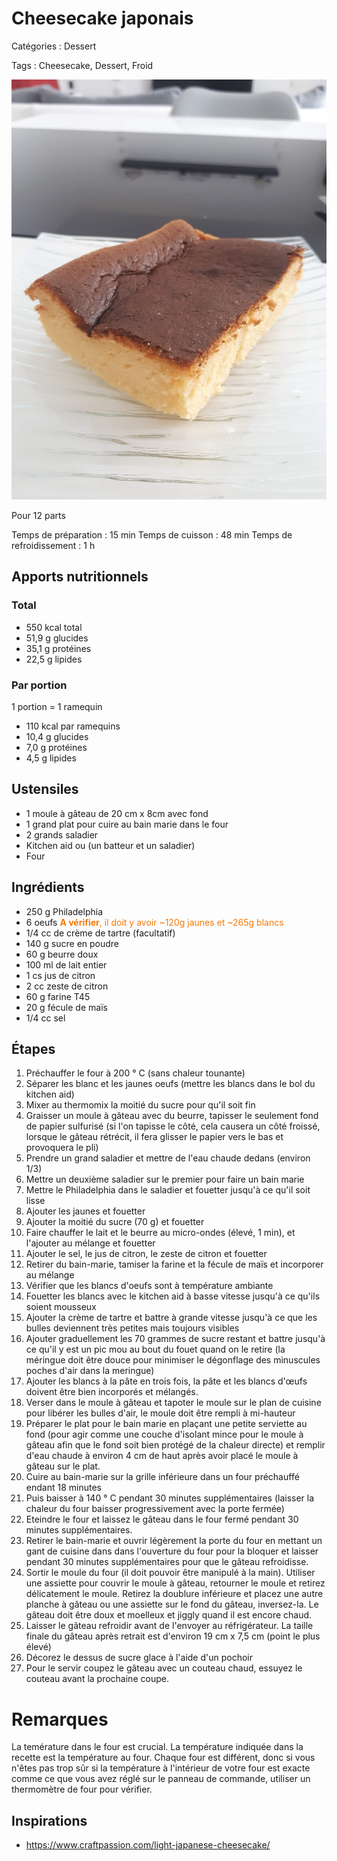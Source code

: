 # Cheesecake japonais

Catégories : Dessert

Tags : Cheesecake, Dessert, Froid

![Cheesecake japonais](./Cheesecake_japonais.jpg)

Pour 12 parts

Temps de préparation : 15 min
Temps de cuisson : 48 min
Temps de refroidissement : 1 h

## Apports nutritionnels

### Total

* 550 kcal total
* 51,9 g glucides
* 35,1 g protéines
* 22,5 g lipides

### Par portion

1 portion = 1 ramequin

* 110 kcal par ramequins
* 10,4 g glucides
* 7,0 g protéines
* 4,5 g lipides

## Ustensiles

* 1 moule à gâteau de 20 cm x 8cm avec fond
* 1 grand plat pour cuire au bain marie dans le four
* 2 grands saladier
* Kitchen aid ou (un batteur et un saladier)
* Four

## Ingrédients

* 250 g Philadelphia
* 6 oeufs <span style="color:#F87805">**A vérifier**, il doit y avoir ~120g jaunes et ~265g blancs</span>
* 1/4 cc de crème de tartre (facultatif)
* 140 g sucre en poudre
* 60 g beurre doux
* 100 ml de lait entier
* 1 cs jus de citron
* 2 cc zeste de citron
* 60 g farine T45
* 20 g fécule de maïs
* 1/4 cc sel

## Étapes

1. Préchauffer le four à 200 ° C (sans chaleur tounante)
3. Séparer les blanc et les jaunes oeufs (mettre les blancs dans le bol du kitchen aid)
4. Mixer au thermomix la moitié du sucre pour qu'il soit fin
5. Graisser un moule à gâteau avec du beurre, tapisser le seulement fond de papier sulfurisé (si l'on tapisse le côté, cela causera un côté froissé, lorsque le gâteau rétrécit, il fera glisser le papier vers le bas et provoquera le pli)
6. Prendre un grand saladier et mettre de l'eau chaude dedans (environ 1/3)
7. Mettre un deuxième saladier sur le premier pour faire un bain marie
8. Mettre le Philadelphia dans le saladier et fouetter jusqu'à ce qu'il soit lisse
9. Ajouter les jaunes et fouetter
10. Ajouter la moitié du sucre (70 g) et fouetter
11. Faire chauffer le lait et le beurre au micro-ondes (élevé, 1 min), et l'ajouter au mélange et fouetter
12. Ajouter le sel, le jus de citron, le zeste de citron et fouetter
13. Retirer du bain-marie, tamiser la farine et la fécule de maïs et incorporer au mélange
14. Vérifier que les blancs d'oeufs sont à température ambiante
15. Fouetter les blancs avec le kitchen aid à basse vitesse jusqu'à ce qu'ils soient mousseux
16. Ajouter la crème de tartre et battre à grande vitesse jusqu'à ce que les bulles deviennent très petites mais toujours visibles
17. Ajouter graduellement les 70 grammes de sucre restant et battre jusqu'à ce qu'il y est un pic mou au bout du fouet quand on le retire (la méringue doit être douce pour minimiser le dégonflage des minuscules poches d'air dans la meringue)
18. Ajouter les blancs à la pâte en trois fois, la pâte et les blancs d'œufs doivent être bien incorporés et mélangés.
19. Verser dans le moule à gâteau et tapoter le moule sur le plan de cuisine pour libérer les bulles d'air, le moule doit être rempli à mi-hauteur
20. Préparer le plat pour le bain marie en plaçant une petite serviette au fond (pour agir comme une couche d'isolant mince pour le moule à gâteau afin que le fond soit bien protégé de la chaleur directe) et remplir d'eau chaude à environ 4 cm de haut après avoir placé le moule à gâteau sur le plat.
21. Cuire au bain-marie sur la grille inférieure dans un four préchauffé endant 18 minutes
22. Puis baisser à 140 ° C pendant 30 minutes supplémentaires (laisser la chaleur du four baisser progressivement avec la porte fermée)
23. Eteindre le four et laissez le gâteau dans le four fermé pendant 30 minutes supplémentaires.
24. Retirer le bain-marie et ouvrir légèrement la porte du four en mettant un gant de cuisine dans dans l'ouverture du four pour la bloquer et laisser pendant 30 minutes supplémentaires pour que le gâteau refroidisse.
25. Sortir le moule du four (il doit pouvoir être manipulé à la main). Utiliser une assiette pour couvrir le moule à gâteau, retourner le moule et retirez délicatement le moule. Retirez la doublure inférieure et placez une autre planche à gâteau ou une assiette sur le fond du gâteau, inversez-la. Le gâteau doit être doux et moelleux et jiggly quand il est encore chaud. 
26. Laisser le gâteau refroidir avant de l'envoyer au réfrigérateur. La taille finale du gâteau après retrait est d'environ 19 cm x 7,5 cm (point le plus élevé)
27. Décorez le dessus de sucre glace à l'aide d'un pochoir
28. Pour le servir coupez le gâteau avec un couteau chaud, essuyez le couteau avant la prochaine coupe.

# Remarques

La temérature dans le four est crucial. La température indiquée dans la recette est la température au four. Chaque four est différent, donc si vous n'êtes pas trop sûr si la température à l'intérieur de votre four est exacte comme ce que vous avez réglé sur le panneau de commande, utiliser un thermomètre de four pour vérifier.

## Inspirations

* https://www.craftpassion.com/light-japanese-cheesecake/
